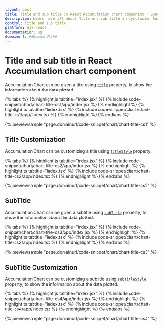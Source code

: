 ```yaml
---
layout: post
title: Title and sub title in React Accumulation chart component | Syncfusion
description: Learn here all about Title and sub title in Syncfusion React Accumulation chart component of Syncfusion Essential JS 2 and more.
control: Title and sub title 
platform: ej2-react
documentation: ug
domainurl: ##DomainURL##
---
```


# Title and sub title in React Accumulation chart component

Accumulation Chart can be given a title using [`title`](https://ej2.syncfusion.com/react/documentation/api/accumulation-chart/accumulationChartModel/#title) property, to show the information about the data plotted.

{% tabs %}
{% highlight js tabtitle="index.jsx" %}
{% include code-snippet/chart/chart-title-cs1/app/index.jsx %}
{% endhighlight %}
{% highlight ts tabtitle="index.tsx" %}
{% include code-snippet/chart/chart-title-cs1/app/index.tsx %}
{% endhighlight %}
{% endtabs %}

 {% previewsample "page.domainurl/code-snippet/chart/chart-title-cs1" %}

## Title Customization

Accumulation Chart can be customizing a title using [`titleStyle`](https://ej2.syncfusion.com/react/documentation/api/accumulation-chart/accumulationChartModel/#titlestyle) property.

{% tabs %}
{% highlight js tabtitle="index.jsx" %}
{% include code-snippet/chart/chart-title-cs2/app/index.jsx %}
{% endhighlight %}
{% highlight ts tabtitle="index.tsx" %}
{% include code-snippet/chart/chart-title-cs2/app/index.tsx %}
{% endhighlight %}
{% endtabs %}

 {% previewsample "page.domainurl/code-snippet/chart/chart-title-cs2" %}

## SubTitle

Accumulation Chart can be given a subtitle using [`subTitle`](https://ej2.syncfusion.com/react/documentation/api/accumulation-chart/accumulationChartModel/#subtitle) property, to show the information about the data plotted.

{% tabs %}
{% highlight js tabtitle="index.jsx" %}
{% include code-snippet/chart/chart-title-cs3/app/index.jsx %}
{% endhighlight %}
{% highlight ts tabtitle="index.tsx" %}
{% include code-snippet/chart/chart-title-cs3/app/index.tsx %}
{% endhighlight %}
{% endtabs %}

 {% previewsample "page.domainurl/code-snippet/chart/chart-title-cs3" %}

## SubTitle Customization

Accumulation Chart can be customizing a subtitle using [`subTitleStyle`](https://ej2.syncfusion.com/react/documentation/api/accumulation-chart/accumulationChartModel/#subtitlestyle) property, to show the information about the data plotted.

{% tabs %}
{% highlight js tabtitle="index.jsx" %}
{% include code-snippet/chart/chart-title-cs4/app/index.jsx %}
{% endhighlight %}
{% highlight ts tabtitle="index.tsx" %}
{% include code-snippet/chart/chart-title-cs4/app/index.tsx %}
{% endhighlight %}
{% endtabs %}

 {% previewsample "page.domainurl/code-snippet/chart/chart-title-cs4" %}
